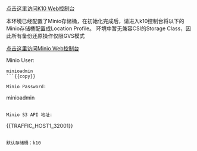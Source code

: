 
<br>

[点击这里访问K10 Web控制台]({{TRAFFIC_HOST1_32000}}/k10/#/)

本环境已经配置了Minio存储桶，在初始化完成后，请进入k10控制台将以下的Minio存储桶配置成Location Profile。
环境中暂无兼容CSI的Storage Class，因此所有备份还原操作仅限GVS模式

[点击这里访问Minio Web控制台]({{TRAFFIC_HOST1_32002}})

Minio User: 
```
minioadmin
```{{copy}}

Minio Password: 
```
minioadmin
```{{copy}}

Minio S3 API 地址: 
```
{{TRAFFIC_HOST1_32001}}
```{{copy}}

默认存储桶：k10


